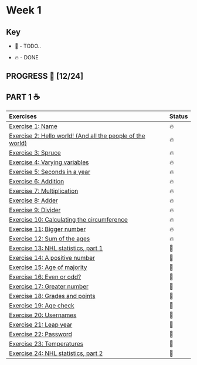 # Week 1

## Key

* 🚧 - TODO..

* 🔥 - DONE

## PROGRESS 🚀 [12/24]

## PART 1 :coffee:
|  Exercises  |  Status    |
| :------------- | :------------- |
| [Exercise 1: Name](https://github.com/ragmha/oop-mooc/tree/master/challenges/Week1/Exercise1/Name.java) | 🔥|
| [Exercise 2: Hello world! (And all the people of the  world)](https://github.com/ragmha/oop-mooc/tree/master/challenges/Week1/Exercise2/Greeter.java) | 🔥|
| [Exercise 3: Spruce](https://github.com/ragmha/oop-mooc/tree/master/challenges/Week1/Exercise3/Spruce.java) |  🔥|
| [Exercise 4: Varying variables](https://github.com/ragmha/oop-mooc/tree/master/challenges/Week1/Exercise4/Variables.java) | 🔥|
| [Exercise 5: Seconds in a year](https://github.com/ragmha/oop-mooc/tree/master/challenges/Week1/Exercise5/SecondsOfTheYear.java) | 🔥|
| [Exercise 6: Addition](https://github.com/ragmha/oop-mooc/tree/master/challenges/Week1/Exercise6/Addition.java) | 🔥|
| [Exercise 7: Multiplication](https://github.com/ragmha/oop-mooc/tree/master/challenges/Week1/Exercise7/Multiplication.java) | 🔥|
| [Exercise 8: Adder](https://github.com/ragmha/oop-mooc/tree/master/challenges/Week1/Exercise8/Adder.java) | 🔥|
| [Exercise 9: Divider](https://github.com/ragmha/oop-mooc/tree/master/challenges/Week1/Exercise9/Divider.java) | 🔥|
| [Exercise 10: Calculating the circumference](https://github.com/ragmha/oop-mooc/tree/master/challenges/Week1/Exercise10/Circumference.java) |  🔥|
| [Exercise 11: Bigger number](https://github.com/ragmha/oop-mooc/tree/master/challenges/Week1/Exercise11/BiggerNumber.java) | 🔥|
| [Exercise 12: Sum of the ages](https://github.com/ragmha/oop-mooc/tree/master/challenges/Week1/Exercise12/SumOfTheAges.java) | 🔥|
| [Exercise 13: NHL statistics, part 1](https://github.com/ragmha/oop-mooc/tree/master/challenges/Week1/Exercise13/) | 🚧|
| [Exercise 14: A positive number](https://github.com/ragmha/oop-mooc/tree/master/challenges/Week1/Exercise14/) |  🚧|
| [Exercise 15: Age of majority](https://github.com/ragmha/oop-mooc/tree/master/challenges/Week1/Exercise15/) |  🚧|
| [Exercise 16: Even or odd?](https://github.com/ragmha/oop-mooc/tree/master/challenges/Week1/Exercise16/) | 🚧|
| [Exercise 17: Greater number](https://github.com/ragmha/oop-mooc/tree/master/challenges/Week1/Exercise17/) | 🚧|
| [Exercise 18: Grades and points](https://github.com/ragmha/oop-mooc/tree/master/challenges/Week1/Exercise18/) |  🚧|
| [Exercise 19: Age check](https://github.com/ragmha/oop-mooc/tree/master/challenges/Week1/Exercise19/) |  🚧|
| [Exercise 20: Usernames](https://github.com/ragmha/oop-mooc/tree/master/challenges/Week1/Exercise20/) |  🚧|
| [Exercise 21: Leap year](https://github.com/ragmha/oop-mooc/tree/master/challenges/Week1/Exercise21/) |  🚧|
| [Exercise 22: Password](https://github.com/ragmha/oop-mooc/tree/master/challenges/Week1/Exercise22/) | 🚧|
| [Exercise 23: Temperatures](https://github.com/ragmha/oop-mooc/tree/master/challenges/Week1/Exercise23/) | 🚧|
| [Exercise 24: NHL statistics, part 2](https://github.com/ragmha/oop-mooc/tree/master/challenges/Week1/Exercise24/) | 🚧|
